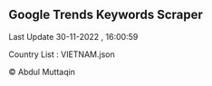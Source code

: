 

## Google Trends Keywords Scraper 
 
Last Update 30-11-2022 , 16:00:59

Country List :
VIETNAM.json



© Abdul Muttaqin 
